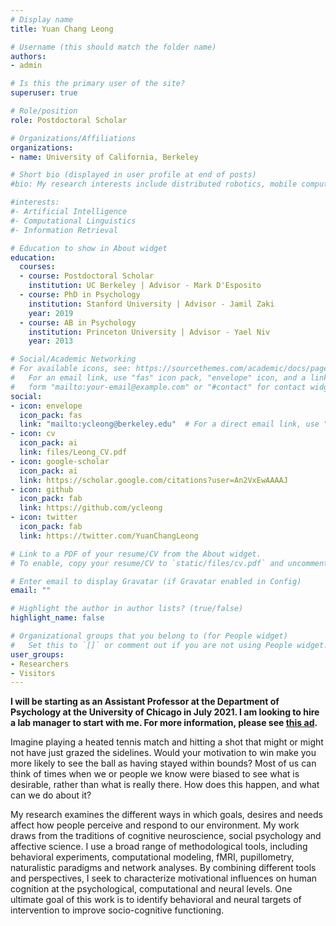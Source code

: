 ```yaml
---
# Display name
title: Yuan Chang Leong

# Username (this should match the folder name)
authors:
- admin

# Is this the primary user of the site?
superuser: true

# Role/position
role: Postdoctoral Scholar

# Organizations/Affiliations
organizations:
- name: University of California, Berkeley

# Short bio (displayed in user profile at end of posts)
#bio: My research interests include distributed robotics, mobile computing and programmable matter.

#interests:
#- Artificial Intelligence
#- Computational Linguistics
#- Information Retrieval

# Education to show in About widget
education:
  courses:
  - course: Postdoctoral Scholar
    institution: UC Berkeley | Advisor - Mark D'Esposito
  - course: PhD in Psychology
    institution: Stanford University | Advisor - Jamil Zaki
    year: 2019
  - course: AB in Psychology
    institution: Princeton University | Advisor - Yael Niv
    year: 2013

# Social/Academic Networking
# For available icons, see: https://sourcethemes.com/academic/docs/page-builder/#icons
#   For an email link, use "fas" icon pack, "envelope" icon, and a link in the
#   form "mailto:your-email@example.com" or "#contact" for contact widget.
social:
- icon: envelope
  icon_pack: fas
  link: "mailto:ycleong@berkeley.edu"  # For a direct email link, use "mailto:test@example.org".
- icon: cv
  icon_pack: ai
  link: files/Leong_CV.pdf
- icon: google-scholar
  icon_pack: ai
  link: https://scholar.google.com/citations?user=An2VxEwAAAAJ
- icon: github
  icon_pack: fab
  link: https://github.com/ycleong
- icon: twitter
  icon_pack: fab
  link: https://twitter.com/YuanChangLeong

# Link to a PDF of your resume/CV from the About widget.
# To enable, copy your resume/CV to `static/files/cv.pdf` and uncomment the lines below.

# Enter email to display Gravatar (if Gravatar enabled in Config)
email: ""

# Highlight the author in author lists? (true/false)
highlight_name: false

# Organizational groups that you belong to (for People widget)
#   Set this to `[]` or comment out if you are not using People widget.
user_groups:
- Researchers
- Visitors
---
```


**I will be starting as an Assistant Professor at the Department of Psychology at the University of Chicago in July 2021. I am looking to hire a lab manager to start with me. For more information, please see <a href="files/LabManagerAd.pdf" target="_blank">this ad</a>.**

Imagine playing a heated tennis match and hitting a shot that might or might not have just grazed the sidelines. Would your motivation to win make you more likely to see the ball as having stayed within bounds? Most of us can think of times when we or people we know were biased to see what is desirable, rather than what is really there. How does this happen, and what can we do about it?

My research examines the different ways in which goals, desires and needs affect how people perceive and respond to our environment. My work draws from the traditions of cognitive neuroscience, social psychology and affective science. I use a broad range of methodological tools, including behavioral experiments, computational modeling, fMRI, pupillometry, naturalistic paradigms and network analyses. By combining different tools and perspectives, I seek to characterize motivational influences on human cognition at the psychological, computational and neural levels. One ultimate goal of this work is to identify behavioral and neural targets of intervention to improve socio-cognitive functioning.
